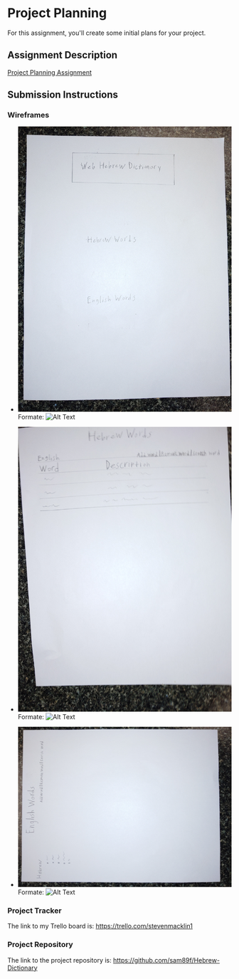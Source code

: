 # Project Planning
For this assignment, you'll create some initial plans for your project.

## Assignment Description
[Project Planning Assignment](https://education.launchcode.org/liftoff/modules/assignments/project-planning)

## Submission Instructions

### Wireframes

* ![Home page](https://github.com/sam89f/liftoff-assignments/blob/master/20191026_002948.jpg)
Formate: ![Alt Text](url)

* ![Home page](https://github.com/sam89f/liftoff-assignments/blob/master/20191026_003019.jpg)
Formate: ![Alt Text](url)

* ![Home page](https://github.com/sam89f/liftoff-assignments/blob/master/20191026_003045.jpg)
Formate: ![Alt Text](url)

### Project Tracker

The link to my Trello board is: https://trello.com/stevenmacklin1

### Project Repository

The link to the project repository is: https://github.com/sam89f/Hebrew-Dictionary
